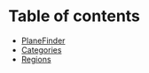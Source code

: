 # Table of contents

* [PlaneFinder](README.md)
* [Categories](categories.md)
* [Regions](regions.md)